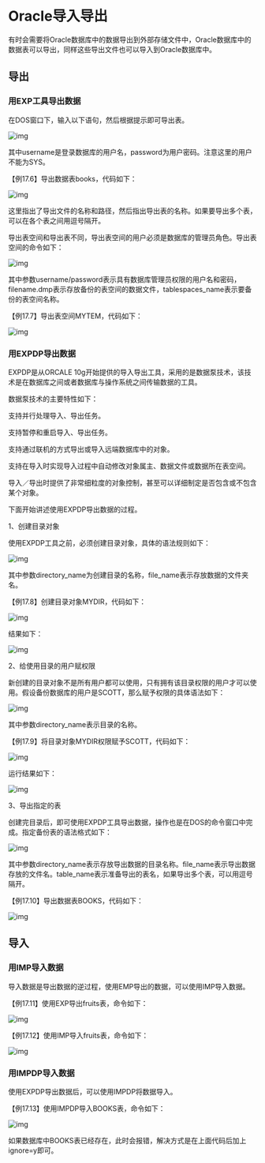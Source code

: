 # Oracle导入导出

有时会需要将Oracle数据库中的数据导出到外部存储文件中，Oracle数据库中的数据表可以导出，同样这些导出文件也可以导入到Oracle数据库中。

## 导出

### **用EXP工具导出数据**

在DOS窗口下，输入以下语句，然后根据提示即可导出表。

![img](file:///C:\Users\大力\AppData\Local\Temp\ksohtml\wps2F45.tmp.jpg) 

其中username是登录数据库的用户名，password为用户密码。注意这里的用户不能为SYS。

【例17.6】导出数据表books，代码如下：

![img](file:///C:\Users\大力\AppData\Local\Temp\ksohtml\wps2F46.tmp.jpg) 

这里指出了导出文件的名称和路径，然后指出导出表的名称。如果要导出多个表，可以在各个表之间用逗号隔开。

导出表空间和导出表不同，导出表空间的用户必须是数据库的管理员角色。导出表空间的命令如下：

![img](file:///C:\Users\大力\AppData\Local\Temp\ksohtml\wps2F47.tmp.jpg) 

其中参数username/password表示具有数据库管理员权限的用户名和密码，filename.dmp表示存放备份的表空间的数据文件，tablespaces_name表示要备份的表空间名称。

【例17.7】导出表空间MYTEM，代码如下：

![img](file:///C:\Users\大力\AppData\Local\Temp\ksohtml\wps2F58.tmp.jpg) 

### **用EXPDP导出数据**

EXPDP是从ORCALE 10g开始提供的导入导出工具，采用的是数据泵技术，该技术是在数据库之间或者数据库与操作系统之间传输数据的工具。

数据泵技术的主要特性如下：

支持并行处理导入、导出任务。

支持暂停和重启导入、导出任务。

支持通过联机的方式导出或导入远端数据库中的对象。

支持在导入时实现导入过程中自动修改对象属主、数据文件或数据所在表空间。

导入／导出时提供了非常细粒度的对象控制，甚至可以详细制定是否包含或不包含某个对象。

下面开始讲述使用EXPDP导出数据的过程。

1、创建目录对象

使用EXPDP工具之前，必须创建目录对象，具体的语法规则如下：

![img](file:///C:\Users\大力\AppData\Local\Temp\ksohtml\wps2F59.tmp.jpg) 

其中参数directory_name为创建目录的名称，file_name表示存放数据的文件夹名。

【例17.8】创建目录对象MYDIR，代码如下：

![img](file:///C:\Users\大力\AppData\Local\Temp\ksohtml\wps2F5A.tmp.jpg) 

结果如下：

![img](file:///C:\Users\大力\AppData\Local\Temp\ksohtml\wps2F5B.tmp.jpg) 

2、给使用目录的用户赋权限

新创建的目录对象不是所有用户都可以使用，只有拥有该目录权限的用户才可以使用。假设备份数据库的用户是SCOTT，那么赋予权限的具体语法如下：

![img](file:///C:\Users\大力\AppData\Local\Temp\ksohtml\wps2F6C.tmp.jpg) 

其中参数directory_name表示目录的名称。

【例17.9】将目录对象MYDIR权限赋予SCOTT，代码如下：

![img](file:///C:\Users\大力\AppData\Local\Temp\ksohtml\wps2F6D.tmp.jpg) 

运行结果如下：

![img](file:///C:\Users\大力\AppData\Local\Temp\ksohtml\wps2F6E.tmp.jpg) 

3、导出指定的表

创建完目录后，即可使用EXPDP工具导出数据，操作也是在DOS的命令窗口中完成。指定备份表的语法格式如下：

![img](file:///C:\Users\大力\AppData\Local\Temp\ksohtml\wps2F6F.tmp.jpg) 

其中参数directory_name表示存放导出数据的目录名称。file_name表示导出数据存放的文件名。table_name表示准备导出的表名，如果导出多个表，可以用逗号隔开。

【例17.10】导出数据表BOOKS，代码如下：

![img](file:///C:\Users\大力\AppData\Local\Temp\ksohtml\wps2F7F.tmp.jpg) 

## 导入

### **用IMP导入数据**

导入数据是导出数据的逆过程，使用EMP导出的数据，可以使用IMP导入数据。

【例17.11】使用EXP导出fruits表，命令如下：

![img](file:///C:\Users\大力\AppData\Local\Temp\ksohtml\wps2F80.tmp.jpg) 

【例17.12】使用IMP导入fruits表，命令如下：

![img](file:///C:\Users\大力\AppData\Local\Temp\ksohtml\wps2F81.tmp.jpg) 

### **用IMPDP导入数据**

使用EXPDP导出数据后，可以使用IMPDP将数据导入。

【例17.13】使用IMPDP导入BOOKS表，命令如下：

![img](file:///C:\Users\大力\AppData\Local\Temp\ksohtml\wps2F92.tmp.jpg) 

如果数据库中BOOKS表已经存在，此时会报错，解决方式是在上面代码后加上ignore=y即可。

 

 

 